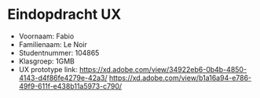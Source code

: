 # Eindopdracht UX

- Voornaam: Fabio
- Familienaam: Le Noir
- Studentnummer: 104865
- Klasgroep: 1GMB
- UX prototype link: https://xd.adobe.com/view/34922eb6-0b4b-4850-4143-d4f86fe4279e-42a3/
https://xd.adobe.com/view/b1a16a94-e786-49f9-611f-e438b11a5973-c790/

